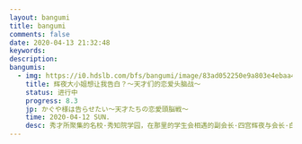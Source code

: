 ```yaml
---
layout: bangumi
title: bangumi
comments: false
date: 2020-04-13 21:32:48
keywords:
description:
bangumis:
  - img: https://i0.hdslb.com/bfs/bangumi/image/83ad052250e9a803e4ebaa47bef971cb079e0543.png@282w_375h.webp
    title: 辉夜大小姐想让我告白？～天才们的恋爱头脑战～
    status: 进行中
    progress: 8.3
    jp: かぐや様は告らせたい～天才たちの恋愛頭脳戦～
    time: 2020-04-12 SUN.
    desc: 秀才所聚集的名校·秀知院学园，在那里的学生会相遇的副会长·四宫辉夜与会长·白银御行，是任何人都认为适合对方的两个天才，原以为他们马上就能交往了，但他们因为自尊心超强一直没能告白！！在“如何让对方告白”的恋爱头脑战中绞尽脑汁的2人，那种罕见的才智热暴走！！已经无法控制了！！恋爱使天才变成笨蛋！！新感觉“斗智”？爱情喜剧、再次开战！！
---
```

